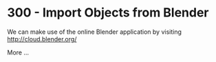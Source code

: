 # 300 - Import Objects from Blender

We can make use of the online Blender application by visiting http://cloud.blender.org/

More ...
